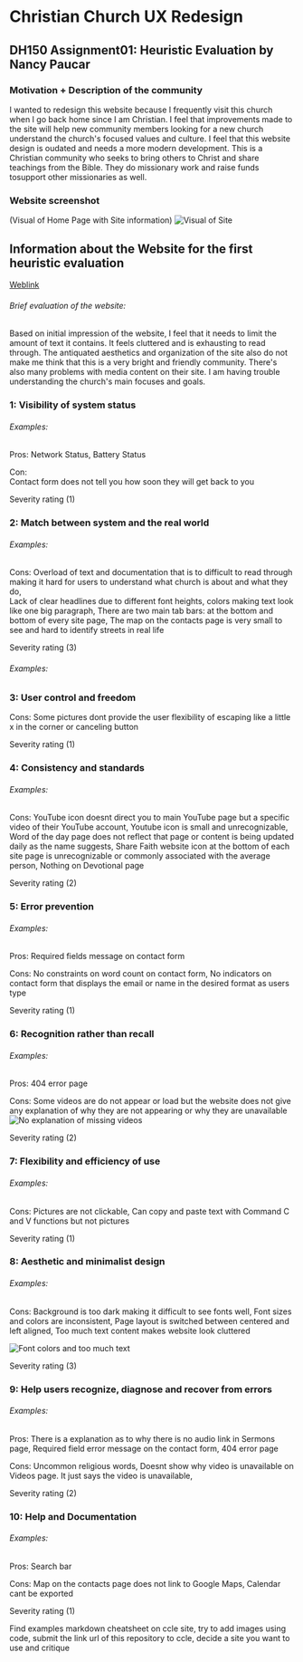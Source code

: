 # Christian Church UX Redesign

## DH150 Assignment01: Heuristic Evaluation by Nancy Paucar

### Motivation + Description of the community
I wanted to redesign this website because I frequently visit this church when I go back home since I am Christian.  I feel that improvements made to the site will help new community members looking for a new church understand the church's focused values and culture. I feel that this website design is oudated and needs a more modern development. This is a Christian community who seeks to bring others to Christ and share teachings from the Bible. They do missionary work and raise funds tosupport other missionaries as well. 

### Website screenshot 
(Visual of Home Page with Site information)
![Visual of Site](https://i.postimg.cc/Qxr45GSX/Screen-Shot-2020-01-11-at-9-49-19-PM.png)

## Information about the Website for the first heuristic evaluation

[Weblink](https://www.ccwo.org/) 

###### Brief evaluation of the website:
Based on initial impression of the website, I feel that it needs to limit the amount of text it contains. It feels cluttered and is exhausting to read through. The antiquated aesthetics and organization of the site also do not make me think that this is a very bright and friendly community. There's also many problems with media content on their site. I am having trouble understanding the church's main focuses and goals.

### 1: Visibility of system status
###### Examples: 
Pros: Network Status, Battery Status

Con:  
Contact form does not tell you how soon they will get back to you

Severity rating (1)

### 2: Match between system and the real world 
###### Examples:
Cons: Overload of text and documentation that is to difficult to read through making it hard for users to understand what church is about and what they do,  
Lack of clear headlines due to different font heights, colors making text look like one big paragraph,
There are two main tab bars: at the bottom and bottom of every site page, 
The map on the contacts page is very small to see and hard to identify streets in real life

Severity rating (3)

###### Examples:
### 3: User control and freedom

Cons: Some pictures dont provide the user flexibility of escaping like a little x in the corner or canceling button

Severity rating (1)

### 4: Consistency and standards
###### Examples:

Cons: YouTube icon doesnt direct you to main YouTube page but a specific video of their YouTube account, 
Youtube icon is small and unrecognizable,
Word of the day page does not reflect that page or content is being updated daily as the name suggests,
Share Faith website icon at the bottom of each site page is unrecognizable or commonly associated with the average person,
Nothing on Devotional page

Severity rating (2)

### 5: Error prevention
###### Examples:

Pros: Required fields message on contact form

Cons: No constraints on word count on contact form,
No indicators on contact form that displays the email or name in the desired format as users type

Severity rating (1)

### 6: Recognition rather than recall
###### Examples:

Pros: 404 error page 

Cons: Some videos are do not appear or load but the website does not give any explanation of why they are not appearing or why they are unavailable
![No explanation of missing videos](https://i.postimg.cc/RVgnQw9g/Screen-Shot-2020-01-11-at-9-49-56-PM.png)

Severity rating (2)

### 7: Flexibility and efficiency of use
###### Examples:

Cons:
Pictures are not clickable,
Can copy and paste text with Command C and V functions but not pictures 

Severity rating (1)

### 8: Aesthetic and minimalist design 
###### Examples:

Cons:
Background is too dark making it difficult to see fonts well,
Font sizes and colors are inconsistent,
Page layout is switched between centered and left aligned,
Too much text content makes website look cluttered

![Font colors and too much text](https://i.postimg.cc/vBXQFL0j/Screen-Shot-2020-01-11-at-9-49-44-PM.png)

Severity rating (3)

### 9: Help users recognize, diagnose and recover from errors
###### Examples:

Pros: 
There is a explanation as to why there is no audio link in Sermons page, 
Required field error message on the contact form,
404 error page

Cons: 
Uncommon religious words,
Doesnt show why video is unavailable on Videos page. It just says the video is unavailable,

Severity rating (2)

### 10: Help and Documentation 
###### Examples:

Pros: Search bar

Cons: Map on the contacts page does not link to Google Maps, Calendar cant be exported

Severity rating (1)

Find examples markdown cheatsheet on ccle site, try to add images using code, submit the link url of this repository to ccle, decide a site you want to use and critique
